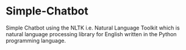 # Simple-Chatbot
Simple Chatbot using the NLTK i.e. Natural Language Toolkit which is natural language processing library for English written in the Python programming language.
